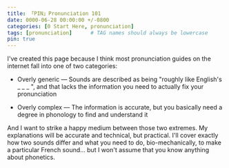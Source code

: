 ```yaml
---
title: 「PIN」Pronunciation 101
date: 0000-06-28 00:00:00 +/-0800
categories: [0 Start Here, pronunciation]
tags: [pronunciation]      # TAG names should always be lowercase
pin: true
---
```




I've created this page because I think most pronunciation guides on the internet fall into one of two categories:

- Overly generic — Sounds are described as being "roughly like English's _ _ _ ", and that lacks the information you need to actually fix your pronunciation

- Overly complex — The information is accurate, but you basically need a degree in phonology to find and understand it

And I want to strike a happy medium between those two extremes. My explanations will be accurate and technical, but practical. I'll cover exactly how two sounds differ and what you need to do, bio-mechanically, to make a particular French sound... but I won't assume that you know anything about phonetics.
